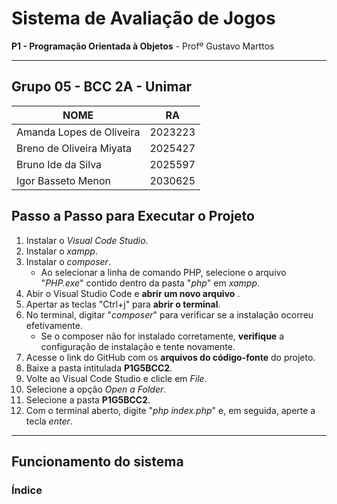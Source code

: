 # Sistema de Avaliação de Jogos

**P1 - Programação Orientada à Objetos** - Profº Gustavo Marttos

---

## Grupo 05 - BCC 2A - Unimar

| NOME                              |     RA    |
| --------------------------------- | :-------: |
| Amanda Lopes de Oliveira          |  2023223  |
| Breno de Oliveira Miyata          |  2025427  |
| Bruno Ide da Silva                |  2025597  |
| Igor Basseto Menon                |  2030625  |

## Passo a Passo para Executar o Projeto

1. Instalar o *Visual Code Studio*.
2. Instalar o *xampp*.
3. Instalar o *composer*.
   - Ao selecionar a linha de comando PHP, selecione o arquivo "*PHP.exe*" contido dentro da pasta "*php*" em *xampp*.
4. Abir o Visual Studio Code e **abrir um novo arquivo** .
5. Apertar as teclas "Ctrl+j" para **abrir o terminal**.
6. No terminal, digitar "*composer*" para verificar se a instalação ocorreu efetivamente.
   - Se o composer não for instalado corretamente, **verifique** a configuração de instalação e tente novamente.
7. Acesse o link do GitHub com os **arquivos do código-fonte** do projeto.
8. Baixe a pasta intitulada **P1G5BCC2**.
9. Volte ao Visual Code Studio e clicle em *File*.
10.  Selecione a opção *Open a Folder*.
11.  Selecione a pasta **P1G5BCC2**.
12.  Com o terminal aberto, digite "*php index.php*" e, em seguida, aperte a tecla *enter*.

---

## Funcionamento do sistema

### Índice
